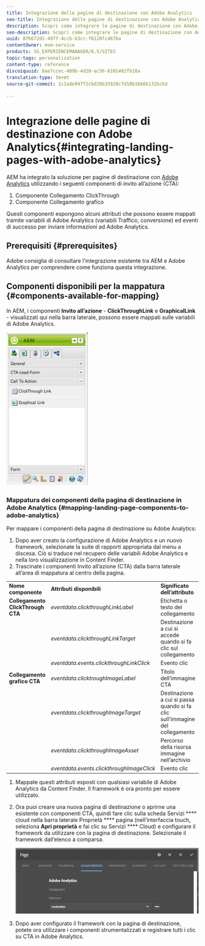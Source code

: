 ```yaml
---
title: Integrazione delle pagine di destinazione con Adobe Analytics
seo-title: Integrazione delle pagine di destinazione con Adobe Analytics
description: Scopri come integrare le pagine di destinazione con Adobe Analytics.
seo-description: Scopri come integrare le pagine di destinazione con Adobe Analytics.
uuid: 8f6672d1-497f-4ccb-b3cc-f6120fc467ba
contentOwner: msm-service
products: SG_EXPERIENCEMANAGER/6.5/SITES
topic-tags: personalization
content-type: reference
discoiquuid: 8ae7ccec-489b-4d20-ac56-6101402fb18a
translation-type: tm+mt
source-git-commit: 1c1ade947f2cbd26b35920cfd10b1666b132bcbd

---
```



# Integrazione delle pagine di destinazione con Adobe Analytics{#integrating-landing-pages-with-adobe-analytics}

AEM ha integrato la soluzione per pagine di destinazione con [Adobe Analytics](https://www.omniture.com/en/products/analytics/sitecatalyst) utilizzando i seguenti componenti di invito all’azione (CTA):

1. Componente Collegamento ClickThrough
1. Componente Collegamento grafico

Questi componenti espongono alcuni attributi che possono essere mappati tramite variabili di Adobe Analytics (variabili Traffico, conversione) ed eventi di successo per inviare informazioni ad Adobe Analytics.

## Prerequisiti {#prerequisites}

Adobe consiglia di consultare l&#39;integrazione [](/help/sites-administering/adobeanalytics.md) esistente tra AEM e Adobe Analytics per comprendere come funziona questa integrazione.

## Componenti disponibili per la mappatura {#components-available-for-mapping}

In AEM, i componenti **Invito all’azione** - **ClickThroughLink** e **GraphicalLink** - visualizzati qui nella barra laterale, possono essere mappati sulle variabili di Adobe Analytics.

![chlimage_1-21](assets/chlimage_1-21a.jpeg)

### Mappatura dei componenti della pagina di destinazione in Adobe Analytics {#mapping-landing-page-components-to-adobe-analytics}

Per mappare i componenti della pagina di destinazione su Adobe Analytics:

1. Dopo aver creato la configurazione di Adobe Analytics e un nuovo framework, selezionate la suite di rapporti appropriata dal menu a discesa. Ciò si traduce nel recupero delle variabili Adobe Analytics e nella loro visualizzazione in Content Finder.
1. Trascinate i componenti Invito all’azione (CTA) dalla barra laterale all’area di mappatura al centro della pagina.

<table>
 <tbody>
  <tr>
   <td><strong>Nome componente</strong></td>
   <td><strong>Attributi disponibili</strong></td>
   <td><strong>Significato dell’attributo</strong></td>
  </tr>
  <tr>
   <td><strong>Collegamento ClickThrough CTA</strong></td>
   <td><i>eventdata.clickthroughLinkLabel</i><br /> </td>
   <td>Etichetta o testo del collegamento </td>
  </tr>
  <tr>
   <td><br type="_moz" /> </td>
   <td><i>eventdata.clickthroughLinkTarget</i><br /> </td>
   <td>Destinazione a cui si accede quando si fa clic sul collegamento </td>
  </tr>
  <tr>
   <td><br type="_moz" /> </td>
   <td><i>eventdata.events.clickthroughLinkClick</i><br /> </td>
   <td>Evento clic </td>
  </tr>
  <tr>
   <td><strong>Collegamento grafico CTA</strong></td>
   <td><i>eventdata.clicktroughImageLabel</i><br /> </td>
   <td>Titolo dell’immagine CTA </td>
  </tr>
  <tr>
   <td><br type="_moz" /> </td>
   <td><i>eventdata.clickthroughImageTarget</i><br /> </td>
   <td>Destinazione a cui si passa quando si fa clic sull’immagine del collegamento</td>
  </tr>
  <tr>
   <td><br type="_moz" /> </td>
   <td><i>eventdata.clickthroughImageAsset</i><br /> </td>
   <td>Percorso della risorsa immagine nell’archivio </td>
  </tr>
  <tr>
   <td><br type="_moz" /> </td>
   <td><i>eventdata.events.clickthroughImageClick</i><br /> </td>
   <td>Evento clic</td>
  </tr>
 </tbody>
</table>

1. Mappate questi attributi esposti con qualsiasi variabile di Adobe Analytics da Content Finder. Il framework è ora pronto per essere utilizzato.
1. Ora puoi creare una nuova pagina di destinazione o aprirne una esistente con componenti CTA, quindi fare clic sulla scheda Servizi **** cloud nella barra laterale Proprietà **** pagina (nell’interfaccia touch, seleziona **Apri proprietà** e fai clic su Servizi **** Cloud) e configurare il framework da utilizzare con la pagina di destinazione. Selezionate il framework dall’elenco a comparsa.

   ![chlimage_1-25](assets/chlimage_1-25a.png)

1. Dopo aver configurato il framework con la pagina di destinazione, potete ora utilizzare i componenti strumentalizzati e registrare tutti i clic su CTA in Adobe Analytics.

